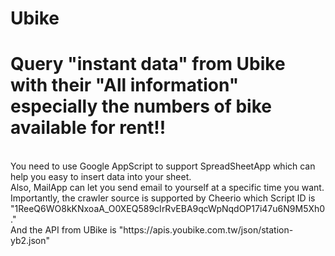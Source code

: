 # Ubike
<h1>Query "instant data" from Ubike with their "All information" especially the numbers of bike available for rent!!</h1><br>
You need to use Google AppScript to support SpreadSheetApp which can help you easy to insert data into your sheet. <br>
Also, MailApp can let you send email to yourself at a specific time you want. <br>
Importantly, the crawler source is supported by Cheerio which Script ID is "1ReeQ6WO8kKNxoaA_O0XEQ589cIrRvEBA9qcWpNqdOP17i47u6N9M5Xh0." <br>
And the API from UBike is "https://apis.youbike.com.tw/json/station-yb2.json"<br>

